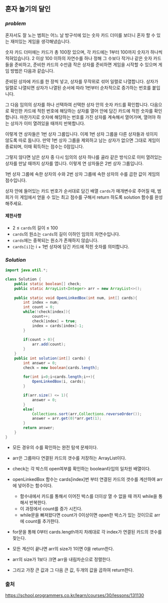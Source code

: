 ## **혼자 놀기의 달인**


### ***problem***
혼자서도 잘 노는 범희는 어느 날 방구석에 있는 숫자 카드 더미를 보더니 혼자 할 수 있는 재미있는 게임을 생각해냈습니다.

숫자 카드 더미에는 카드가 총 100장 있으며, 각 카드에는 1부터 100까지 숫자가 하나씩 적혀있습니다. 2 이상 100 이하의 자연수를 하나 정해 그 수보다 작거나 같은 숫자 카드들을 준비하고, 준비한 카드의 수만큼 작은 상자를 준비하면 게임을 시작할 수 있으며 게임 방법은 다음과 같습니다.

준비된 상자에 카드를 한 장씩 넣고, 상자를 무작위로 섞어 일렬로 나열합니다. 상자가 일렬로 나열되면 상자가 나열된 순서에 따라 1번부터 순차적으로 증가하는 번호를 붙입니다.

그 다음 임의의 상자를 하나 선택하여 선택한 상자 안의 숫자 카드를 확인합니다. 다음으로 확인한 카드에 적힌 번호에 해당하는 상자를 열어 안에 담긴 카드에 적힌 숫자를 확인합니다. 마찬가지로 숫자에 해당하는 번호를 가진 상자를 계속해서 열어가며, 열어야 하는 상자가 이미 열려있을 때까지 반복합니다.

이렇게 연 상자들은 1번 상자 그룹입니다. 이제 1번 상자 그룹을 다른 상자들과 섞이지 않도록 따로 둡니다. 만약 1번 상자 그룹을 제외하고 남는 상자가 없으면 그대로 게임이 종료되며, 이때 획득하는 점수는 0점입니다.

그렇지 않다면 남은 상자 중 다시 임의의 상자 하나를 골라 같은 방식으로 이미 열려있는 상자를 만날 때까지 상자를 엽니다. 이렇게 연 상자들은 2번 상자 그룹입니다.

1번 상자 그룹에 속한 상자의 수와 2번 상자 그룹에 속한 상자의 수를 곱한 값이 게임의 점수입니다.

상자 안에 들어있는 카드 번호가 순서대로 담긴 배열 `cards`가 매개변수로 주어질 때, 범희가 이 게임에서 얻을 수 있는 최고 점수를 구해서 return 하도록 solution 함수를 완성해주세요.

#### **제한사항**
- 2 ≤ `cards`의 길이 ≤ 100
- `cards`의 원소는 `cards`의 길이 이하인 임의의 자연수입니다.
- `cards`에는 중복되는 원소가 존재하지 않습니다.
- `cards[i]`는 i + 1번 상자에 담긴 카드에 적힌 숫자를 의미합니다.

### ***Solution***
``` java
import java.util.*;

class Solution {
    public static boolean[] check;
    public static ArrayList<Integer> arr = new ArrayList<>();
    
    public static void OpenLinkedBox(int num, int[] cards){
        int index = num;
        int count = 0;
        while(!check[index]){
            count++;
            check[index] = true;
            index = cards[index]-1;
        }
        
        if(count > 0){
            arr.add(count);
        }
    }
    public int solution(int[] cards) {
        int answer = 0;
        check = new boolean[cards.length];
        
        for(int i=0;i<cards.length;i++){
            OpenLinkedBox(i, cards);
        }

        if(arr.size() <= 1){
            answer = 0;
        }
        else{
            Collections.sort(arr,Collections.reverseOrder());
            answer = arr.get(0)*arr.get(1);
        }
        return answer;
    }
}
```
- 모든 경우의 수를 확인하는 완전 탐색 문제이다.
- arr은 그룹마다 연결된 카드의 갯수를 저장하는 ArrayList이다.
- check는 각 박스의 open여부를 확인하는 boolean타입의 일차원 배열이다.
- openLinkedBox 함수는 cards[index]번 부터 연결된 카드의 갯수를 계산하여 arr에 넣어주는 함수이다.
    - 함수내에서 카드를 통해서 이어진 박스를 더이상 열 수 없을 때 까지 while을 통해서 반복한다.
    - 이 과정에서 count를 증가 시킨다.
    - while문을 빠져왔다면 count가 0이상이면 open한 박스가 있는 것이므로 arr에 count를 추가한다.

- for문을 통해 0부터 cards.length까지 차례대로 각 index가 연결된 카드의 갯수를 찾는다.
- 모든 계산이 끝나면 arr의 size가 1이면 0을 return한다.
- arr의 size가 1보다 크면 arr을 내림차순으로 정렬한다.
- 그리고 가장 큰 값과 그 다음 큰 값, 두개의 값을 곱하여 return한다.

### 출처
https://school.programmers.co.kr/learn/courses/30/lessons/131130